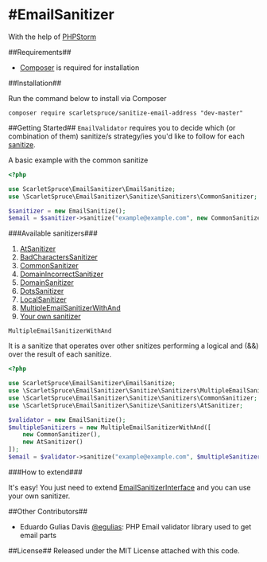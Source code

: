 #EmailSanitizer
=============================
With the help of [PHPStorm](https://www.jetbrains.com/phpstorm/)

##Requirements##

 * [Composer](https://getcomposer.org) is required for installation
 
##Installation##

Run the command below to install via Composer

```shell
composer require scarletspruce/sanitize-email-address "dev-master"
```

##Getting Started##
`EmailValidator` requires you to decide which (or combination of them) sanitize/s strategy/ies you'd like to follow for each [sanitize](#available-sanitizers).

A basic example with the common sanitize
```php
<?php

use ScarletSpruce\EmailSanitizer\EmailSanitize;
use \ScarletSpruce\EmailSanitizer\Sanitize\Sanitizers\CommonSanitizer;

$sanitizer = new EmailSanitize();
$email = $sanitizer->sanitize("example@example.com", new CommonSanitizer());
```


###Available sanitizers###

1. [AtSanitizer](https://github.com/scarletspruce/EmailValidator/blob/master/EmailSanitizer/Sanitize/Sanitizers/AtSanitizer.php)
2. [BadCharactersSanitizer](https://github.com/scarletspruce/EmailValidator/blob/master/EmailSanitizer/Sanitize/Sanitizers/BadCharactersSanitizer.php)
3. [CommonSanitizer](https://github.com/scarletspruce/EmailValidator/blob/master/EmailSanitizer/Sanitize/Sanitizers/CommonSanitizer.php)
4. [DomainIncorrectSanitizer](https://github.com/scarletspruce/EmailValidator/blob/master/EmailSanitizer/Sanitize/Sanitizers/DomainIncorrectSanitizer.php)
5. [DomainSanitizer](https://github.com/scarletspruce/EmailValidator/blob/master/EmailSanitizer/Sanitize/Sanitizers/DomainSanitizer.php)
6. [DotsSanitizer](https://github.com/scarletspruce/EmailValidator/blob/master/EmailSanitizer/Sanitize/Sanitizers/DotsSanitizer.php)
7. [LocalSanitizer](https://github.com/scarletspruce/EmailValidator/blob/master/EmailSanitizer/Sanitize/Sanitizers/LocalSanitizer.php)
8. [MultipleEmailSanitizerWithAnd](https://github.com/scarletspruce/EmailValidator/blob/master/EmailSanitizer/Sanitize/Sanitizers/MultipleEmailSanitizerWithAnd.php)
6. [Your own sanitizer](#how-to-extend)

`MultipleEmailSanitizerWithAnd`

It is a sanitize that operates over other snitizes performing a logical and (&&) over the result of each sanitize.

```php
<?php

use ScarletSpruce\EmailSanitizer\EmailSanitize;
use \ScarletSpruce\EmailSanitizer\Sanitize\Sanitizers\MultipleEmailSanitizerWithAnd;
use \ScarletSpruce\EmailSanitizer\Sanitize\Sanitizers\CommonSanitizer;
use \ScarletSpruce\EmailSanitizer\Sanitize\Sanitizers\AtSanitizer;

$validator = new EmailSanitize();
$multipleSanitizers = new MultipleEmailSanitizerWithAnd([
    new CommonSanitizer(),
    new AtSanitizer()
]);
$email = $validator->sanitize("example@example.com", $multipleSanitizers);
```

###How to extend###

It's easy! You just need to extend [EmailSanitizerInterface](https://github.com/scarletspruce/EmailValidator/blob/master/EmailSanitizer/Sanitize/EmailSanitizerInterface.php) and you can use your own sanitizer.


##Other Contributors##


* Eduardo Gulias Davis [@egulias](https://github.com/egulias):      	PHP Email validator library used to get email parts

##License##
Released under the MIT License attached with this code.

